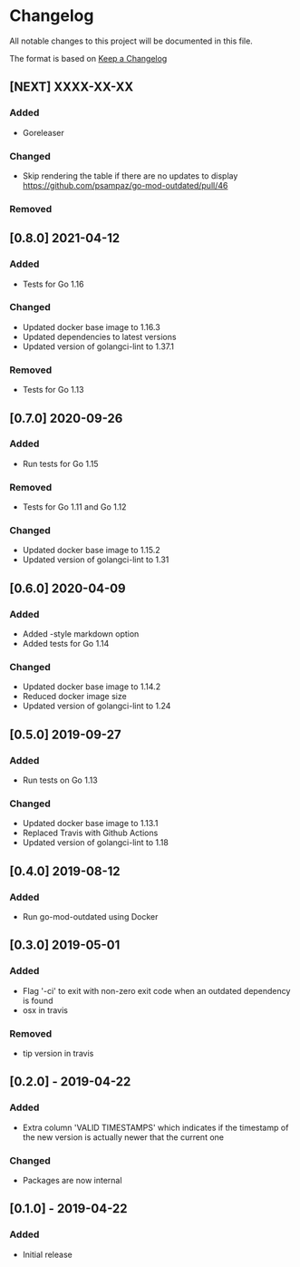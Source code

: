 # Changelog
All notable changes to this project will be documented in this file.

The format is based on [Keep a Changelog](https://keepachangelog.com/en/1.0.0/)

## [ΝΕΧΤ]  ΧΧΧΧ-ΧΧ-ΧΧ
### Added
- Goreleaser
### Changed
- Skip rendering the table if there are no updates to display https://github.com/psampaz/go-mod-outdated/pull/46

### Removed

## [0.8.0] 2021-04-12
### Added
- Tests for Go 1.16

### Changed
- Updated docker base image to 1.16.3
- Updated dependencies to latest versions
- Updated version of golangci-lint to 1.37.1

### Removed
- Tests for Go 1.13

## [0.7.0] 2020-09-26
### Added
- Run tests for Go 1.15

### Removed
- Tests for Go 1.11 and Go 1.12

### Changed
- Updated docker base image to 1.15.2
- Updated version of golangci-lint to 1.31

## [0.6.0] 2020-04-09
### Added
- Added -style markdown option
- Added tests for Go 1.14

### Changed
- Updated docker base image to 1.14.2
- Reduced docker image size
- Updated version of golangci-lint to 1.24

## [0.5.0] 2019-09-27 
### Added
- Run tests on Go 1.13

### Changed
- Updated docker base image to 1.13.1
- Replaced Travis with Github Actions
- Updated version of golangci-lint to 1.18

## [0.4.0] 2019-08-12
### Added
- Run go-mod-outdated using Docker

## [0.3.0] 2019-05-01
### Added
- Flag '-ci' to exit with non-zero exit code when an outdated dependency is found
- osx in travis

### Removed
- tip version in travis

## [0.2.0] - 2019-04-22
### Added
- Extra column 'VALID TIMESTAMPS' which indicates if the timestamp of the new version is
actually newer that the current one 

### Changed
- Packages are now internal

## [0.1.0] - 2019-04-22
### Added
- Initial release
